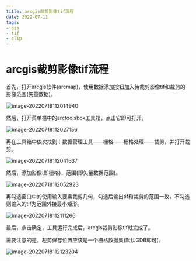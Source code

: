 ```yaml
---
title: arcgis裁剪影像tif流程
date: 2022-07-11
tags:
- gis
- tif
- clip
---
```


# arcgis裁剪影像tif流程

首先，打开arcgis软件(arcmap)，使用数据添加按钮加入待裁剪影像tif和裁剪的影像范围(矢量数据)。

![image-20220718112014940](http://blogs.luckyluo.top:9000/blogimg/f184e535-1a02-4946-b74b-000a0381e90c.png)

然后，打开菜单栏中的arctoolsbox工具箱，点击它即可打开。

![image-20220718112027156](http://blogs.luckyluo.top:9000/blogimg/ec7439d2-9db2-40e1-be19-9d901333881d.png)

再在工具箱中依次找到：数据管理工具——栅格——栅格处理——裁剪，并打开裁剪。

![image-20220718112041637](http://blogs.luckyluo.top:9000/blogimg/872f705a-cbf4-4191-8dac-73285de8421f.png)

然后，添加影像(即栅格)，范围(即矢量数据范围)。

![image-20220718112052923](http://blogs.luckyluo.top:9000/blogimg/8f5bc093-ff43-4f4b-9a6f-c133c02cb3fc.png)

再勾选窗口中的使用输入要素裁剪几何，勾选后输出tif和裁剪的范围一致，不勾选则输入的tif为范围外接最小矩形。

![image-20220718112111266](http://blogs.luckyluo.top:9000/blogimg/a534f0d5-3559-4a8b-a969-8dbaaec9a215.png)

最后，点击确定，工具运行完成后，arcgis裁剪影像tif就完成了。

需要注意的是，裁剪保存位置应该是一个栅格数据集(默认GDB即可)。

![image-20220718112123204](http://blogs.luckyluo.top:9000/blogimg/f396feea-a0c7-43c0-a5ff-ae51f7655327.png)
